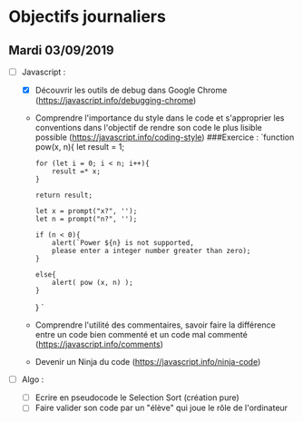 # Objectifs journaliers

## Mardi 03/09/2019

- [ ] Javascript :

  - [x] Découvrir les outils de debug dans Google Chrome (https://javascript.info/debugging-chrome)
  - Comprendre l'importance du style dans le code et s'approprier les conventions dans l'objectif de rendre son code le plus lisible possible (https://javascript.info/coding-style)
    ###Exercice :
    `function pow(x, n){
    let result = 1;

        for (let i = 0; i < n; i++){
            result =* x;
        }

        return result;

        let x = prompt("x?", '');
        let n = prompt("n?", '');

        if (n < 0){
            alert(`Power ${n} is not supported,
            please enter a integer number greater than zero);
        }

        else{
            alert( pow (x, n) );
        }

    }
    `

  - Comprendre l'utilité des commentaires, savoir faire la différence entre un code bien commenté et un code mal commenté (https://javascript.info/comments)
  - Devenir un Ninja du code (https://javascript.info/ninja-code)

- [ ] Algo :
  - [ ] Ecrire en pseudocode le Selection Sort (création pure)
  - [ ] Faire valider son code par un "élève" qui joue le rôle de l'ordinateur
